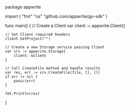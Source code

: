 package appwrite

import (
    "fmt"
    "os"
    "github.com/appwrite/go-sdk"
)

func main() {
    // Create a Client
    var client := appwrite.Client{}

    // Set Client required headers
    client.SetProject("")

    // Create a new Storage service passing Client
    var srv := appwrite.Storage{
        client: &client
    }

    // Call CreateFile method and handle results
    var res, err := srv.CreateFile(file, [], [])
    if err != nil {
        panic(err)
    }

    fmt.Println(res)
}